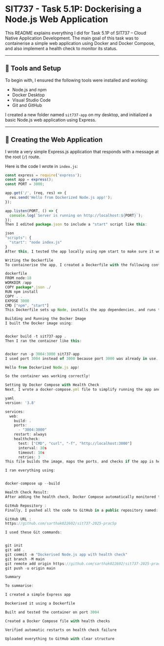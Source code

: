 # SIT737 - Task 5.1P: Dockerising a Node.js Web Application


This README explains everything I did for Task 5.1P of SIT737 – Cloud Native Application Development. The main goal of this task was to containerise a simple web application using Docker and Docker Compose, and also implement a health check to monitor its status.

---

## 🔧 Tools and Setup

To begin with, I ensured the following tools were installed and working:
- Node.js and npm
- Docker Desktop
- Visual Studio Code
- Git and GitHub

I created a new folder named `sit737-app` on my desktop, and initialized a basic Node.js web application using Express.

---

## 🚀 Creating the Web Application

I wrote a very simple Express.js application that responds with a message at the root (`/`) route.

Here is the code I wrote in `index.js`:

```js
const express = require('express');
const app = express();
const PORT = 3000;

app.get('/', (req, res) => {
  res.send('Hello from Dockerized Node.js app!');
});

app.listen(PORT, () => {
  console.log(`Server is running on http://localhost:${PORT}`);
});
Then I edited package.json to include a "start" script like this:

json
"scripts": {
  "start": "node index.js"
}
After this, I tested the app locally using npm start to make sure it worked.

Writing the Dockerfile
To containerise the app, I created a Dockerfile with the following content:

dockerfile
FROM node:18
WORKDIR /app
COPY package*.json ./
RUN npm install
COPY . .
EXPOSE 3000
CMD ["npm", "start"]
This Dockerfile sets up Node, installs the app dependencies, and runs the app.

Building and Running the Docker Image
I built the Docker image using:


docker build -t sit737-app .
Then I ran the container like this:


docker run -p 3004:3000 sit737-app
I used port 3004 instead of 3000 because port 3000 was already in use. When I visited http://localhost:3004, I saw the message:

Hello from Dockerized Node.js app!

So the container was working correctly!

Setting Up Docker Compose with Health Check
Next, I wrote a docker-compose.yml file to simplify running the app and include a health check feature:

yaml
version: '3.8'

services:
  web:
    build: .
    ports:
      - "3004:3000"
    restart: always
    healthcheck:
      test: ["CMD", "curl", "-f", "http://localhost:3000"]
      interval: 30s
      timeout: 10s
      retries: 3
This file builds the image, maps the ports, and checks if the app is healthy using curl. If the health check fails, Docker will automatically restart the container.

I ran everything using:


docker-compose up --build

Health Check Result:
After adding the health check, Docker Compose automatically monitored the application. If I force stopped the app, Docker would detect the failed state and restart it. This made the system more resilient.

GitHub Repository :
Finally, I pushed all the code to GitHub in a public repository named: 👉 sit737-2025-prac5p

GitHub URL :
https://github.com/sarthak022602/sit737-2025-prac5p

I used these Git commands:


git init
git add .
git commit -m "Dockerised Node.js app with health check"
git branch -M main
git remote add origin https://github.com/sarthak022602/sit737-2025-prac5p.git
git push -u origin main

Summary

To summarise:

I created a simple Express app

Dockerised it using a Dockerfile

Built and tested the container on port 3004

Created a Docker Compose file with health checks

Verified automatic restarts on health check failure

Uploaded everything to GitHub with clear structure